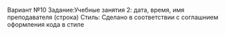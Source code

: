 Вариант №10 Задание:Учебные занятия 2: дата, время, имя преподавателя (строка) Стиль: Сделано в соответствии с соглашнием оформления кода в стиле <Google>
